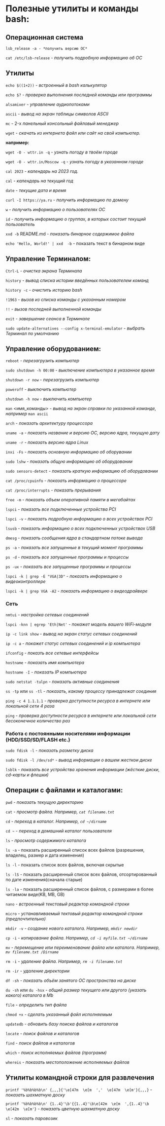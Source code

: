 # Полезные утилиты и команды bash:

## Операционная система

```
lsb_release -a - *получить версию ОС*
```

`cat /etc/lsb-release` - *получить подробную информацию об ОС*

## Утилиты

`echo $((1+2))` *- встроенный в bash калькулятор*

`echo $?` - *проверка выполнения последней команды или программы*

`alsamixer` - *управление аудиопотоками*

`ascii` - *вывод на экран таблицы символов ASCII*

`mc` - 2-х *панельный консольный файловый  менеджер*

`wget` - *скачать из интернета файл или сайт на свой компьютер.*

**например:**

`wget -O - wttr.in -q` - *узнать погоду в твоём городе*

`wget -O - wttr.in/Moscow -q` - *узнать погоду в указанном городе*

`cal 2023` - *календарь на 2023 год.*

`cal` - *календарь на текущий год*

`date` - *текущие дата и время*

`curl -I https://ya.ru` - *получить информацию по домену*

`w` - *получить информацию о пользователях ОС*

`id` - *получить информацию о группах, в которых состоит текущий пользователь*

`xxd -b` README.md - *показать бинарное содержимое файла*

`echo 'Hello, World!' | xxd  -b` - показать текст в бинарном виде

## Управление Терминалом:

`Ctrl-L` - *очистка экрана Терминала*

`history` - *вывод списка истории введённых пользователем команд*

`history -c` - *очистить историю bash*

`!1963` - *вызов из списка команды с указанным номером*

`!!` - *вызов последней выполненной команды*

`exit` - *завершение сеанса в Терминале*

`sudo update-alternatives --config x-terminal-emulator` - *выбрать Терминал по умолчанию*

## Управление оборудованием:

`reboot` - *перезагрузить компьютер*

`sudo shutdown -h 00:00` - *выключение компьютера в указанное время*

`shutdown -r now` - *перезагрузить компьютер*

`poweroff` - *выключить компьютер*

`shutdown -h now` - *выключить компьютер*

`man` <имя_команды> - *вывод на экран справки по указанной команде, например* `man ascii`

`arch` - *показать архитектуру процессора*

`uname -a` - *показать  название и версию ОС, версию ядра, текущую дату*

`uname -r` - *показать версию ядра Linux*

`inxi -Fs` - *показать основную информацию об оборувании*

`sudo lshw` - *показать общую информацию об оборудовании*

`sudo sensors-detect` - *показать краткую информацию об оборудовании*

`cat /proc/cpuinfo` - *показать информацию о процессоре*

`cat /proc/interrupts` - *показать прерывания*

`free -m` - *показать объем оперативной памяти в мегабайтах*

`lspci` - *показать все подключенные устройства PCI*

`lspci -v` - *показать подробную информацию о всех устройствах PCI*

`lsusb` - *показать информацию о всех подключенных устройствах USB*

`dmesg` -  *показать сообщения ядра в стандартном потоке вывода*

`ps -a` - *показать все запущенные в текущий момент программы*

`ps -d` - *показать все запущенные программы и процессы*

`ps -ux` - *показать все запущенные программы и процессы*

`lspci -k | grep -E "VGA|3D"` - *показать информацию о видеоконтроллере*

`lspci -k | grep VGA -A2` - *показать информацию о видеодрайвере*

### Сеть

`nmtui` - *настройка сетевых соединений*

`lspci -knn | egrep 'Eth|Net'` - *покажет модель вашего WiFi-модуля*

`ip -c link show` - *вывод на экран статус сетевых соединений*

`ip -c a` - *покажет статус сетевых соединений и ip компьютера*

`ifconfig` - *показть все сетевые интерфейсы*

`hostname` - *показать  имя компьютера*

`hostname -I` - *показать IP компьютера*

`sudo netstat -tulpn` - *показать активные соединения*

`ss -tp` или `ss -tl` - *показать, какому процессу принадлежат соединия*

`ping -c 4 1.1.1.1` - *проверка доступности ресурса в интернете или локальной сети 4 раза*

`ping` - *проверка доступности ресурса в интернете или локальной сети бесоконечное количество раз*

### Работа с постоянными носителями информации (HDD/SSD/SD/FLASH etc.)

`sudo fdisk -l` - *показать разметку диска*

`sudo fdisk -l /dev/sd*` - *вывод информации о вашем жесткои диске*

`lsblk` - *показать все устройства хранения информации (жёсткие диски, cd-карты и флешки)*

## Операции с файлами и каталогами:

`pwd` - *показать текущую директорию*

`cat` - *просмотр  файла. Например, `cat filename.txt`*

`cd` - *переход  в каталог. Например, `cd ~/dirname`*

`cd ~` - *переход в домашний каталог пользователя*

`ls` - *просмотр  содержимого каталога*

`ls -a` - показать расширенный список всех файлов (разрешения, владелец, размер и дата изменения)
	
`ls -l` - показать список всех файлов, включая скрытые
	
`ls -lS` - показать расширенный список всех файлов, отсортированный по дате изменения(сначала старые)

`ls -la` - показать расширенный список файлов, с размерами в более читаемом виде(KB, MB, GB)

`nano` - *встроенный текстовый  редактор командной строки*

`micro` - *устанавливаемый тектовый редактор командной строки (предпочтительно)*

`mkdir -v` - *создание  нового каталога. Например, `mkdir newdir`*

`cp -i` - *копирование  файла. Например, `cd -i myfile.txt ~/dirname`*

`mv` - *перемещение  или переименование файла или каталога. Например, `mv filename.txt /Dirname`*

`rm -i` - *удаление  файла. Например, `rm -i filename.txt`*

`rm -ir` - *удаление  директории*

`df -sh` - *показать  объём занятого ОС пространства на диске*

`du -sh` или `du -hsx` - *общий  размер текущего или другого (указать какого) каталога в Mb*

`file` - *определить  тип файла*

`chmod +x` - *сделать  указанный файл исполняемым*

`updatedb` - *обновить  базу поиска файлов и каталогов*

`locate` - *поиск  файлов и каталогов*

`find` - *поиск  файлов и каталогов*

`which` - *поиск  исполняемых файлов (программ)*

`whereis` - *показать  местоположение исполняемых файлов*

## Утилиты командной строки для развлечения

`printf '%b%b%b%b\n' {,,,}{'\e[47m  \e[m  ','  \e[47m  \e[m'}{,,,}` - *показать шахматную доску*

`printf '%b%b%b%b\n' {1..4}'\b'{{1..4}'\b\e[42m  \e[m  ',{1..4}'\b  \e[42m  \e[m'}` - *показать цветную шахматную доску*

`sl` - *показать паровозик*

